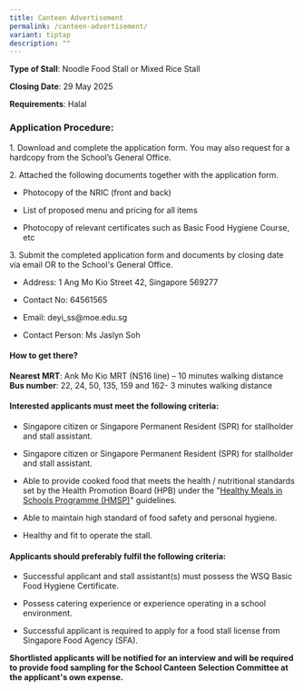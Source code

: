 ```yaml
---
title: Canteen Advertisement
permalink: /canteen-advertisement/
variant: tiptap
description: ""
---
```

<p><strong>Type of Stall</strong>: Noodle Food Stall or Mixed Rice Stall</p>
<p><strong>Closing Date</strong>: 29 May 2025</p>
<p><strong>Requirements</strong>: Halal</p>
<h3>Application Procedure:</h3>
<p>1. Download and complete the application form. You may also request for
a hardcopy from the School’s General Office.</p>
<p>2. Attached the following documents together with the application form.</p>
<ul data-tight="true" class="tight">
<li>
<p>Photocopy of the NRIC (front and back)</p>
</li>
<li>
<p>List of proposed menu and pricing for all items</p>
</li>
<li>
<p>Photocopy of relevant certificates such as Basic Food Hygiene Course,
etc</p>
</li>
</ul>
<p>3. Submit the completed application form and documents by closing date
via email OR to the School's General Office.</p>
<ul data-tight="true" class="tight">
<li>
<p>Address: 1 Ang Mo Kio Street 42, Singapore 569277</p>
</li>
<li>
<p>Contact No: 64561565</p>
</li>
<li>
<p>Email: <a rel="noopener noreferrer nofollow" target="_blank">deyi_ss@moe.edu.sg</a>
</p>
</li>
<li>
<p>Contact Person: Ms Jaslyn Soh</p>
</li>
</ul>
<h4>How to get there?</h4>
<p><strong>Nearest MRT</strong>: Ank Mo Kio MRT (NS16 line) – 10 minutes
walking distance
<br><strong>Bus number</strong>: 22, 24, 50, 135, 159 and 162- 3 minutes walking
distance</p>
<h4>Interested applicants must meet the following criteria:</h4>
<ul data-tight="true" class="tight">
<li>
<p>Singapore citizen or Singapore Permanent Resident (SPR) for stallholder
and stall assistant.</p>
</li>
<li>
<p>Singapore citizen or Singapore Permanent Resident (SPR) for stallholder
and stall assistant.</p>
</li>
<li>
<p>Able to provide cooked food that meets the health / nutritional standards
set by the Health Promotion Board (HPB) under the "<a href="https://www.hpb.gov.sg/schools/school-programmes/healthy-meals-in-schools-programme" rel="noopener nofollow" target="_blank">Healthy Meals in Schools Programme (HMSP)</a>"
guidelines.</p>
</li>
<li>
<p>Able to maintain high standard of food safety and personal hygiene.</p>
</li>
<li>
<p>Healthy and fit to operate the stall.</p>
</li>
</ul>
<h4>Applicants should preferably fulfil the following criteria:</h4>
<ul data-tight="true" class="tight">
<li>
<p>Successful applicant and stall assistant(s) must possess the WSQ Basic
Food Hygiene Certificate.</p>
</li>
<li>
<p>Possess catering experience or experience operating in a school environment.</p>
</li>
<li>
<p>Successful applicant is required to apply for a food stall license from
Singapore Food Agency (SFA).</p>
</li>
</ul>
<p><strong>Shortlisted applicants will be notified for an interview and will be required to provide food sampling for the School Canteen Selection Committee at the applicant's own expense.</strong>
</p>
<p></p>
<p></p>
